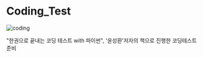# Coding_Test
![coding](https://github.com/ChoiJaeYoung512/Coding_Test/assets/96515306/0251386c-9ae9-4e0c-87ef-241608303f32)

"한권으로 끝내는 코딩 테스트 with 파이썬", '윤성환'저자의 책으로 진행한 코딩테스트 준비

